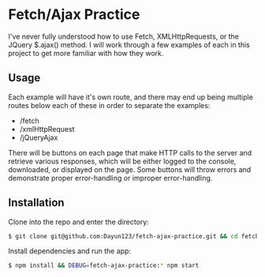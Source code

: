 # Fetch/Ajax Practice

I've never fully understood how to use Fetch, XMLHttpRequests, or the JQuery $.ajax() method. I will work through a few examples of each in this project to get more familiar with how they work.

## Usage

Each example will have it's own route, and there may end up being multiple routes below each of these in order to separate the examples:

- /fetch
- /xmlHttpRequest
- /jQueryAjax

There will be buttons on each page that make HTTP calls to the server and retrieve various responses, which will be either logged to the console, downloaded, or displayed on the page. Some buttons will throw errors and demonstrate proper error-handling or improper error-handling.

## Installation

Clone into the repo and enter the directory:

```bash
$ git clone git@github.com:Dayun123/fetch-ajax-practice.git && cd fetch-ajax-practice
```

Install dependencies and run the app:

```bash
$ npm install && DEBUG=fetch-ajax-practice:* npm start
```